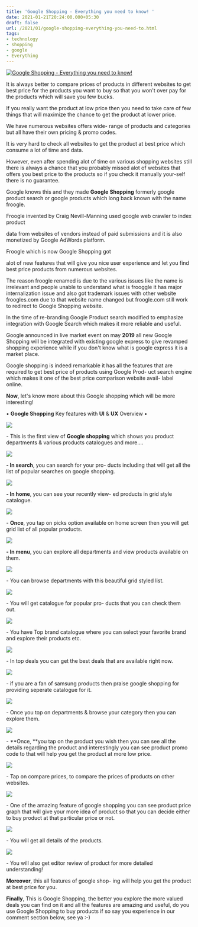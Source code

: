 ```yaml
---
title: 'Google Shopping - Everything you need to know! '
date: 2021-01-21T20:24:00.000+05:30
draft: false
url: /2021/01/google-shopping-everything-you-need-to.html
tags: 
- technology
- shopping
- google
- Everything
---
```


 [![Google Shopping - Everything you need to know!](https://lh3.googleusercontent.com/-CgGAhpz-ars/YAmHiJs_OwI/AAAAAAAAC4k/-IvbM32iYZAsrvMI5_fV0KzRTTnz3rH3ACLcBGAsYHQ/s1600/1611237252721896-0.png "Google Shopping - Everything you need to know!")](https://lh3.googleusercontent.com/-CgGAhpz-ars/YAmHiJs_OwI/AAAAAAAAC4k/-IvbM32iYZAsrvMI5_fV0KzRTTnz3rH3ACLcBGAsYHQ/s1600/1611237252721896-0.png) 

  

It is always better to compare prices of products in different websites to get best price for the products you want to buy so that you won't over pay for the products which will save you few bucks. 

  

If you really want the product at low price then you need to take care of few things that will maximize the chance to get the product at lower price. 

  

We have numerous websites offers wide- range of products and categories but all have their own pricing & promo codes. 

  

It is very hard to check all websites to get the product at best price which consume a lot of time and data. 

  

However, even after spending alot of time on various shopping websites still there is always a chance that you probably missed alot of websites that offers you best price to the products so if you check it manually your-self there is no guarantee. 

  

Google knows this and they made **Google** **Shopping** formerly google product search or google products which long back known with the name froogle. 

  

Froogle invented by Craig Nevill-Manning used google web crawler to index product

data from websites of vendors instead of paid submissions and it is also monetized by Google AdWords platform. 

  

Froogle which is now Google Shopping got

alot of new features that will give you nice user experience and let you find best price products from numerous websites. 

  

The reason froogle renamed is due to the various issues like the name is irrelevant and people unable to understand what is frooggle it has major internalization issue and also got trademark issues with other website froogles.com due to that website name changed but froogle.com still work to redirect to Google Shopping website. 

  

In the time of re-branding Google Product search modified to emphasize integration with Google Search which makes it more reliable and useful. 

  

Google announced in live market event on may **2019** all new Google Shopping will be integrated with existing google express to give revamped shopping experience while if you don't know what is google express it is a market place. 

  

Google shopping is indeed remarkable it has all the features that are required to get best price of products using Google Prod- uct search engine which makes it one of the best price comparison website avail- label online. 

  

**Now**, let's know more about this Google shopping which will be more interesting! 

  

• **Google Shopping** Key features with **UI** & **UX** Overview •

  

  

 [![](https://lh3.googleusercontent.com/-Iy49y-uJt9s/YAmHhONdcFI/AAAAAAAAC4g/N0Wmm3rbQ8g1Y4zmjX4NOPoUuLYPOMimgCLcBGAsYHQ/s1600/1611237244418659-1.png)](https://lh3.googleusercontent.com/-Iy49y-uJt9s/YAmHhONdcFI/AAAAAAAAC4g/N0Wmm3rbQ8g1Y4zmjX4NOPoUuLYPOMimgCLcBGAsYHQ/s1600/1611237244418659-1.png) 

  

  

\- This is the first view of **Google shopping** which shows you product departments & various products catalogues and more.... 

  

 [![](https://lh3.googleusercontent.com/-E9gEX3Wyr1s/YAmHfP6PJWI/AAAAAAAAC4c/WS-xsml2yL4ANCjkmUIf9kC72moFPF4oACLcBGAsYHQ/s1600/1611237239032452-2.png)](https://lh3.googleusercontent.com/-E9gEX3Wyr1s/YAmHfP6PJWI/AAAAAAAAC4c/WS-xsml2yL4ANCjkmUIf9kC72moFPF4oACLcBGAsYHQ/s1600/1611237239032452-2.png) 

  

  

**\- In search**, you can search for your pro- ducts including that will get all the list of popular searches on google shopping. 

  

 [![](https://lh3.googleusercontent.com/-ZgqKp5oP844/YAmHdhyl9wI/AAAAAAAAC4U/y2uFnwqPwG8zmK5ljeZ9Jb5gFkcKEE0zwCLcBGAsYHQ/s1600/1611237234483205-3.png)](https://lh3.googleusercontent.com/-ZgqKp5oP844/YAmHdhyl9wI/AAAAAAAAC4U/y2uFnwqPwG8zmK5ljeZ9Jb5gFkcKEE0zwCLcBGAsYHQ/s1600/1611237234483205-3.png) 

  

  

**\- In home**, you can see your recently view- ed products in grid style catalogue.

  

 [![](https://lh3.googleusercontent.com/-_gm7-5MlhbM/YAmHcm9AAwI/AAAAAAAAC4Q/wB2iZv81prMlCIPIrWEzbj5UGhNgduigQCLcBGAsYHQ/s1600/1611237229518236-4.png)](https://lh3.googleusercontent.com/-_gm7-5MlhbM/YAmHcm9AAwI/AAAAAAAAC4Q/wB2iZv81prMlCIPIrWEzbj5UGhNgduigQCLcBGAsYHQ/s1600/1611237229518236-4.png) 

  

  

\- **Once**, you tap on picks option available on home screen then you will get grid list of all popular products. 

  

 [![](https://lh3.googleusercontent.com/-vPIyXHhPc_E/YAmHbeJ_CXI/AAAAAAAAC4M/0uX0RTF8qvElUVAVuOQmejV-Nc0pZJQawCLcBGAsYHQ/s1600/1611237224165330-5.png)](https://lh3.googleusercontent.com/-vPIyXHhPc_E/YAmHbeJ_CXI/AAAAAAAAC4M/0uX0RTF8qvElUVAVuOQmejV-Nc0pZJQawCLcBGAsYHQ/s1600/1611237224165330-5.png) 

  

  

**\- In menu**, you can explore all departments and view products available on them. 

  

 [![](https://lh3.googleusercontent.com/-Lxm7KbpKwHY/YAmHZ8rs9TI/AAAAAAAAC4I/aUnQnq0_uyA652s2oy7-p_63fgqLqkwwgCLcBGAsYHQ/s1600/1611237218031131-6.png)](https://lh3.googleusercontent.com/-Lxm7KbpKwHY/YAmHZ8rs9TI/AAAAAAAAC4I/aUnQnq0_uyA652s2oy7-p_63fgqLqkwwgCLcBGAsYHQ/s1600/1611237218031131-6.png) 

  

\- You can browse departments with this beautiful grid styled list. 

  

 [![](https://lh3.googleusercontent.com/-B4_Pz4vWN7A/YAmHYbGUc1I/AAAAAAAAC4E/RZk25dtvKOAlD5-8PoxW9gvIN_HS0TWkACLcBGAsYHQ/s1600/1611237210921923-7.png)](https://lh3.googleusercontent.com/-B4_Pz4vWN7A/YAmHYbGUc1I/AAAAAAAAC4E/RZk25dtvKOAlD5-8PoxW9gvIN_HS0TWkACLcBGAsYHQ/s1600/1611237210921923-7.png) 

  

\- You will get catalogue for popular pro- ducts that you can check them out. 

  

 [![](https://lh3.googleusercontent.com/-YtTVt1r3LNY/YAmHWiiFjBI/AAAAAAAAC4A/R4xMAW1HOzU0Nxs5kQ-7OIFKRDCEYZU4gCLcBGAsYHQ/s1600/1611237206731802-8.png)](https://lh3.googleusercontent.com/-YtTVt1r3LNY/YAmHWiiFjBI/AAAAAAAAC4A/R4xMAW1HOzU0Nxs5kQ-7OIFKRDCEYZU4gCLcBGAsYHQ/s1600/1611237206731802-8.png) 

  

  

\- You have Top brand catalogue where you can select your favorite brand and explore their products etc. 

  

  

 [![](https://lh3.googleusercontent.com/-G4D5DIxtnAU/YAmHVlkNOTI/AAAAAAAAC38/eZOWiuX1huMmm_m1DQXhY07A6DJO2yz2QCLcBGAsYHQ/s1600/1611237202018383-9.png)](https://lh3.googleusercontent.com/-G4D5DIxtnAU/YAmHVlkNOTI/AAAAAAAAC38/eZOWiuX1huMmm_m1DQXhY07A6DJO2yz2QCLcBGAsYHQ/s1600/1611237202018383-9.png) 

  

  

  

\- In top deals you can get the best deals that are available right now. 

  

  

 [![](https://lh3.googleusercontent.com/-B1neZsDRZeg/YAmHUUPoEeI/AAAAAAAAC34/XRPD2X7R-FQghihPuOCtK-reACLPqXMTwCLcBGAsYHQ/s1600/1611237197971607-10.png)](https://lh3.googleusercontent.com/-B1neZsDRZeg/YAmHUUPoEeI/AAAAAAAAC34/XRPD2X7R-FQghihPuOCtK-reACLPqXMTwCLcBGAsYHQ/s1600/1611237197971607-10.png) 

  

\- if you are a fan of samsung products then praise google shopping for providing seperate catalogue for it. 

  

 [![](https://lh3.googleusercontent.com/-xw8qMRvHt2Q/YAmHTVNza-I/AAAAAAAAC30/6BPP3lxsKeIOxt75_b9CHGlEXdHzlQRDwCLcBGAsYHQ/s1600/1611237192973416-11.png)](https://lh3.googleusercontent.com/-xw8qMRvHt2Q/YAmHTVNza-I/AAAAAAAAC30/6BPP3lxsKeIOxt75_b9CHGlEXdHzlQRDwCLcBGAsYHQ/s1600/1611237192973416-11.png) 

  

  

\- Once you top on departments & browse your category then you can explore them. 

  

 [![](https://lh3.googleusercontent.com/-D0Nyk5sfuBA/YAmHSPeZLtI/AAAAAAAAC3w/j0VhfhWx7hwO4i2zhyeIk7lhADgNnPECACLcBGAsYHQ/s1600/1611237181682730-12.png)](https://lh3.googleusercontent.com/-D0Nyk5sfuBA/YAmHSPeZLtI/AAAAAAAAC3w/j0VhfhWx7hwO4i2zhyeIk7lhADgNnPECACLcBGAsYHQ/s1600/1611237181682730-12.png) 

  

\- **Once, **you tap on the product you wish then you can see all the details regarding the product and interestingly you can see product promo code to that will help you get the product at more low price.   

  

 [![](https://lh3.googleusercontent.com/-9DRJBA6Ow9Q/YAmHPBXT_cI/AAAAAAAAC3s/san75TQyGtAjSJzyzinSU3-PfDzxRpAKACLcBGAsYHQ/s1600/1611237177552283-13.png)](https://lh3.googleusercontent.com/-9DRJBA6Ow9Q/YAmHPBXT_cI/AAAAAAAAC3s/san75TQyGtAjSJzyzinSU3-PfDzxRpAKACLcBGAsYHQ/s1600/1611237177552283-13.png) 

  

\- Tap on compare prices, to compare the prices of products on other websites. 

  

 [![](https://lh3.googleusercontent.com/-EvwNfXpBvKc/YAmHONC1D3I/AAAAAAAAC3o/Pgj9Fyq--f8rJh9aeEGCNVzjbhV2FvBmwCLcBGAsYHQ/s1600/1611237173021763-14.png)](https://lh3.googleusercontent.com/-EvwNfXpBvKc/YAmHONC1D3I/AAAAAAAAC3o/Pgj9Fyq--f8rJh9aeEGCNVzjbhV2FvBmwCLcBGAsYHQ/s1600/1611237173021763-14.png) 

  

  

\- One of the amazing feature of google shopping you can see product price graph that will give your more idea of product so that you can decide either to buy product at that particular price or not. 

  

  

 [![](https://lh3.googleusercontent.com/-KeR0Pxco5-o/YAmHNAQ_nRI/AAAAAAAAC3k/mU8WOP1gCp0jtJrDahXrCuzp1yPkOm6eQCLcBGAsYHQ/s1600/1611237168550166-15.png)](https://lh3.googleusercontent.com/-KeR0Pxco5-o/YAmHNAQ_nRI/AAAAAAAAC3k/mU8WOP1gCp0jtJrDahXrCuzp1yPkOm6eQCLcBGAsYHQ/s1600/1611237168550166-15.png) 

  

  

\- You will get all details of the products. 

  

 [![](https://lh3.googleusercontent.com/-wSkxi1ozB9c/YAmHL_pvclI/AAAAAAAAC3g/mtn3zKDFnUQC7rDGch83Yj9n7V6WwdFsACLcBGAsYHQ/s1600/1611237162516157-16.png)](https://lh3.googleusercontent.com/-wSkxi1ozB9c/YAmHL_pvclI/AAAAAAAAC3g/mtn3zKDFnUQC7rDGch83Yj9n7V6WwdFsACLcBGAsYHQ/s1600/1611237162516157-16.png) 

  

  

\- You will also get editor review of product for more detailed understanding! 

  

**Moreover**, this all features of google shop- ing will help you get the product at best price for you. 

  

**Finally**, This is Google Shopping, the better you explore the more valued deals you can find on it and all the features are amazing and useful, do you use Google Shopping to buy products if so say you experience in our comment section below, see ya :-)